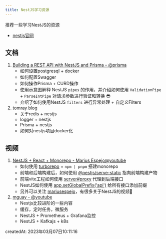 ```yaml
---
title: NestJS学习资源
---
```


推荐一些学习NestJS的资源

- [nestjs官网](https://docs.nestjs.com/)



## 文档

1. [Building a REST API with NestJS and Prisma - @prisma](https://www.prisma.io/blog/nestjs-prisma-rest-api-7D056s1BmOL0)
   - 如何设置postgresql + docker
   - 如何配置Swagger
   - 如何操作Prisma + CURD操作
   - 使用示意图解释 NestJS `pipes` 的作用，并介绍如何使用 `ValidationPipe` + `ParseIntPipe` 对请求参数进行验证和转换 😎
   - 介绍了如何使用NestJS `filters` 进行异常处理 + 自定义Filters
2. [tomray blog](https://www.tomray.dev/)
   - 关于redis + nestjs
   - logger + nestjs
   - Prisma + nestjs
   - 如何对nestjs项目docker化

## 视频

1. [NestJS + React + Monorepo - Marius Espejo@youtube](https://www.youtube.com/watch?v=nY0R7pslbCI)
   - 如何使用 [turborepo](https://turborepo.org/docs/getting-started) + `npm | pnpm` 搭建monorepo
   - 前端和后端构建后，如何使用 [@nestjs/serve-static](https://docs.nestjs.com/recipes/serve-static) 指向前端构建产物
   - 前端vite工程如何使用 [server#proxy](https://cn.vitejs.dev/config/server-options.html#server-proxy) 代理到后端接口
   - NestJS如何使用 [app.setGlobalPrefix('api')](https://docs.nestjs.com/faq/global-prefix#global-prefix) 给所有接口添加前缀
   - 另外可以关注 [mariusespejo](https://www.youtube.com/@mariusespejo)，有很多关于NestJS的视频🌟
2. [mguay - @youtube](https://www.youtube.com/@mguay)
   - Nestjs比较进阶的一些内容
   - 缓存，定时任务，微服务
   - NestJS + Prometheus + Grafana监控
   - NestJS + Kafkajs + k8s



createdAt: 2023年03月07日10:11:16

